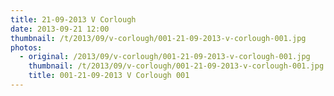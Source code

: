 ```yaml
---
title: 21-09-2013 V Corlough
date: 2013-09-21 12:00
thumbnail: /t/2013/09/v-corlough/001-21-09-2013-v-corlough-001.jpg
photos:
  - original: /2013/09/v-corlough/001-21-09-2013-v-corlough-001.jpg
    thumbnail: /t/2013/09/v-corlough/001-21-09-2013-v-corlough-001.jpg
    title: 001-21-09-2013 V Corlough 001
---
```


